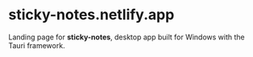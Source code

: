 # sticky-notes.netlify.app

Landing page for **sticky-notes**, desktop app built for Windows with the Tauri framework.